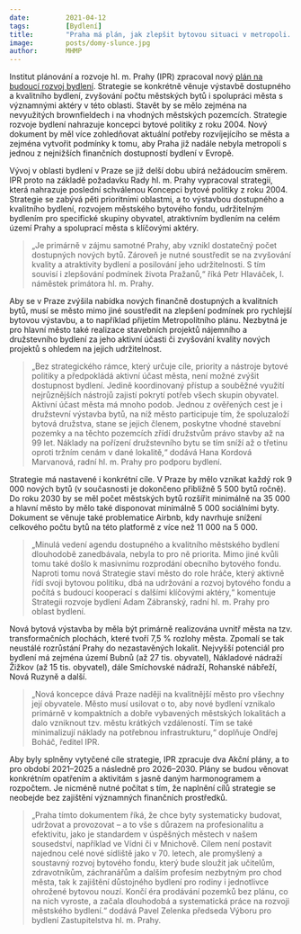 ```yaml
---
date:         2021-04-12
tags:         [Bydlení]
title:        "Praha má plán, jak zlepšit bytovou situaci v metropoli. Cílem je stavět 9 000 bytů ročně a vlastnit 35 000 městských bytů do roku 2030"
image: 	      posts/domy-slunce.jpg
author:       MHMP
---
```


Institut plánování a rozvoje hl. m. Prahy (IPR) zpracoval nový [plán na budoucí rozvoj bydlení](/assets/pdf/bytstrat.pdf). Strategie se konkrétně věnuje výstavbě dostupného a kvalitního bydlení, zvyšování počtu městských bytů i spolupráci města s významnými aktéry v této oblasti. Stavět by se mělo zejména na nevyužitých brownfieldech i na vhodných městských pozemcích. Strategie rozvoje bydlení nahrazuje koncepci bytové politiky z roku 2004. Nový dokument by měl více zohledňovat aktuální potřeby rozvíjejícího se města a zejména vytvořit podmínky k tomu, aby Praha již nadále nebyla metropolí s jednou z nejnižších finančních dostupností bydlení v Evropě.

Vývoj v oblasti bydlení v Praze se již delší dobu ubírá nežádoucím směrem. IPR proto na základě požadavku Rady hl. m. Prahy vypracoval strategii, která nahrazuje poslední schválenou Koncepci bytové politiky z roku 2004. Strategie se zabývá pěti prioritními oblastmi, a to výstavbou dostupného a kvalitního bydlení, rozvojem městského bytového fondu, udržitelným bydlením pro specifické skupiny obyvatel, atraktivním bydlením na celém území Prahy a spoluprací města s klíčovými aktéry.

> „Je primárně v zájmu samotné Prahy, aby vznikl dostatečný počet dostupných nových bytů. Zároveň je nutné soustředit se na zvyšování kvality a atraktivity bydlení a posilování jeho udržitelnosti. S tím souvisí i zlepšování podmínek života Pražanů,“ říká Petr Hlaváček, I. náměstek primátora hl. m. Prahy.

Aby se v Praze zvýšila nabídka nových finančně dostupných a kvalitních bytů, musí se město mimo jiné soustředit na zlepšení podmínek pro rychlejší bytovou výstavbu, a to například přijetím Metropolitního plánu. Nezbytná je pro hlavní město také realizace stavebních projektů nájemního a družstevního bydlení za jeho aktivní účasti či zvyšování kvality nových projektů s ohledem na jejich udržitelnost.

> „Bez strategického rámce, který určuje cíle, priority a nástroje bytové politiky a předpokládá aktivní účast města, není možné zvýšit dostupnost bydlení. Jedině koordinovaný přístup a souběžné využití nejrůznějších nástrojů zajistí pokrytí potřeb všech skupin obyvatel. Aktivní účast města má mnoho podob. Jednou z ověřených cest je i družstevní výstavba bytů, na níž město participuje tím, že spoluzaloží bytová družstva, stane se jejich členem, poskytne vhodné stavební pozemky a na těchto pozemcích zřídí družstvům právo stavby až na 99 let. Náklady na pořízení družstevního bytu se tím sníží až o třetinu oproti tržním cenám v dané lokalitě,“ dodává Hana Kordová Marvanová, radní hl. m. Prahy pro podporu bydlení.

Strategie má nastavené i konkrétní cíle. V Praze by mělo vznikat každý rok 9 000 nových bytů (v současnosti je dokončeno přibližně 5 500 bytů ročně). Do roku 2030 by se měl počet městských bytů rozšířit minimálně na 35 000 a hlavní město by mělo také disponovat minimálně 5 000 sociálními byty. Dokument se věnuje také problematice Airbnb, kdy navrhuje snížení celkového počtu bytů na této platformě z více než 11 000 na 5 000.

> „Minulá vedení agendu dostupného a kvalitního městského bydlení dlouhodobě zanedbávala, nebyla to pro ně priorita. Mimo jiné kvůli tomu také došlo k masivnímu rozprodání obecního bytového fondu. Naproti tomu nová Strategie staví město do role hráče, který aktivně řídí svoji bytovou politiku, dbá na udržování a rozvoj bytového fondu a počítá s budoucí kooperací s dalšími klíčovými aktéry,“ komentuje Strategii rozvoje bydlení Adam Zábranský, radní hl. m. Prahy pro oblast bydlení.

Nová bytová výstavba by měla být primárně realizována uvnitř města na tzv. transformačních plochách, které tvoří 7,5 % rozlohy města. Zpomalí se tak neustálé rozrůstání Prahy do nezastavěných lokalit. Nejvyšší potenciál pro bydlení má zejména území Bubnů (až 27 tis. obyvatel), Nákladové nádraží Žižkov (až 15 tis. obyvatel), dále Smíchovské nádraží, Rohanské nábřeží, Nová Ruzyně a další.

> „Nová koncepce dává Praze naději na kvalitnější město pro všechny její obyvatele. Město musí usilovat o to, aby nové bydlení vznikalo primárně v kompaktních a dobře vybavených městských lokalitách a dalo vzniknout tzv. městu krátkých vzdáleností. Tím se také minimalizují náklady na potřebnou infrastrukturu,“ doplňuje Ondřej Boháč, ředitel IPR.

Aby byly splněny vytyčené cíle strategie, IPR zpracuje dva Akční plány, a to pro období 2021–2025 a následně pro 2026–2030. Plány se budou věnovat konkrétním opatřením a aktivitám s jasně daným harmonogramem a rozpočtem. Je nicméně nutné počítat s tím, že naplnění cílů strategie se neobejde bez zajištění významných finančních prostředků.

> „Praha tímto dokumentem říká, že chce byty systematicky budovat, udržovat a provozovat – a to vše s důrazem na profesionalitu a efektivitu, jako je standardem v úspěšných městech v našem sousedství, například ve Vídni či v Mnichově.  Cílem není postavit najednou celé nové sídliště jako v 70. letech, ale promyšlený a soustavný rozvoj bytového fondu, který bude sloužit jak učitelům, zdravotníkům, záchranářům a dalším profesím nezbytným pro chod města, tak k zajištění důstojného bydlení pro rodiny i jednotlivce ohrožené bytovou nouzí. Končí éra prodávání pozemků bez plánu, co na nich vyroste, a začala dlouhodobá a systematická práce na rozvoji městského bydlení.“ dodává Pavel Zelenka předseda Výboru pro bydlení Zastupitelstva hl. m. Prahy.
